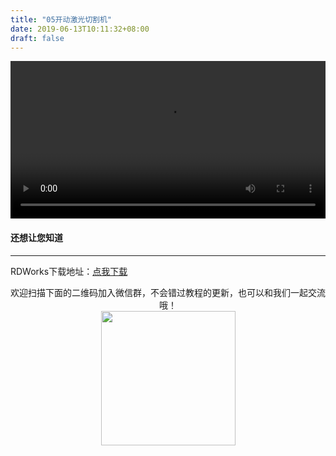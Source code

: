 ```yaml
---
title: "05开动激光切割机"
date: 2019-06-13T10:11:32+08:00
draft: false
---
```



<div class="video">
<video controls="controls" width="100%">
  <source type="video/mp4" src="https://makerbrush.s3.cn-north-1.amazonaws.com.cn/Tutorials/05Laser_Cutter.mp4"></source>
</video>
</div>

#### 还想让您知道
_______________________________
RDWorks下载地址：[点我下载](https://makerbrush.s3.cn-north-1.amazonaws.com.cn/RDWorksv8.zip)



<center>欢迎扫描下面的二维码加入微信群，不会错过教程的更新，也可以和我们一起交流哦！</center >

<center><img src="../../img/WechatIMG1189.jpeg" style="width: 215px; margin: unset;"/></center >